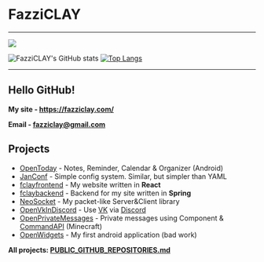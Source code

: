 # FazziCLAY
<!-- тут был позор -->

---------------
<img src="https://skillicons.dev/icons?i=git,githubactions,java,kotlin,python,arduino,androidstudio,spring,react,docker,nginx,gradle,cloudflare,idea,pycharm,webstorm,bash,obsidian,debian,regex&perline=10"></img>

![FazziCLAY's GitHub stats](https://github-readme-stats.vercel.app/api?username=FazziCLAY&show_icons=true&theme=vision-friendly-dark) [![Top Langs](https://github-readme-stats.vercel.app/api/top-langs/?username=FazziCLAY&layout=compact&theme=vision-friendly-dark)](https://github.com/anuraghazra/github-readme-stats)


---------------

## Hello GitHub!
**My site - https://fazziclay.com/**

**Email   - fazziclay@gmail.com**

## Projects
* [OpenToday](https://github.com/FazziCLAY/OpenToday) - Notes, Reminder, Calendar & Organizer (Android)
* [JanConf](https://github.com/FazziCLAY/JanConf) - Simple config system. Similar, but simpler than YAML
* [fclayfrontend](https://github.com/FazziCLAY/fclayfrontend) - My website written in **React**
* [fclaybackend](https://github.com/FazziCLAY/fclaybackend) - Backend for my site written in **Spring**
* [NeoSocket](https://github.com/FazziCLAY/NeoSocket) - My packet-like Server&Client library
* [OpenVkInDiscord](https://github.com/FazziCLAY/OpenVkInDiscord) - Use [VK](https://vk.com) via [Discord](https://discord.com)
* [OpenPrivateMessages](https://github.com/FazziCLAY/OpenPrivateMessages) - Private messages using Component & [CommandAPI](https://github.com/JorelAli/CommandAPI) (Minecraft)
* [OpenWidgets](https://github.com/FazziCLAY/OpenWidgets) - My first android application (bad work)

**All projects: [PUBLIC_GITHUB_REPOSITORIES.md](https://github.com/FazziCLAY/FazziCLAY/blob/main/PUBLIC_GITHUB_REPOSITORIES.md)**
